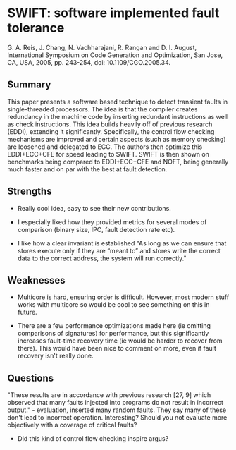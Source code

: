 # SWIFT: software implemented fault tolerance

G. A. Reis, J. Chang, N. Vachharajani, R. Rangan and D. I. August,
International Symposium on Code Generation and Optimization, 
San Jose, CA, USA, 2005, pp. 243-254, 
doi: 10.1109/CGO.2005.34.

## Summary

This paper presents a software based technique to detect transient faults in single-threaded processors. The idea is that the compiler creates redundancy in the machine code by inserting redundant instructions as well as check instructions. This idea builds heavily off of previous research (EDDI), extending it significantly. Specifically, the control flow checking mechanisms are improved and certain aspects (such as memory checking) are loosened and delegated to ECC. The authors then optimize this EDDI+ECC+CFE for speed leading to SWIFT. SWIFT is then shown on benchmarks being compared to EDDI+ECC+CFE and NOFT, being generally much faster and on par with the best at fault detection.

## Strengths

- Really cool idea, easy to see their new contributions.

- I especially liked how they provided metrics for several modes of comparison (binary size, IPC, fault detection rate etc).

- I like how a clear invariant is established
    "As long as we can ensure that stores execute only if they are “meant to” and stores write the correct data to the correct address, the system will run correctly."

## Weaknesses

- Multicore is hard, ensuring order is difficult. However, most modern stuff works with multicore so would be cool to see something on this in future.

- There are a few performance optimizations made here (ie omitting comparisons of signatures) for performance, but this significantly increases fault-time recovery time (ie would be harder to recover from there). This would have been nice to comment on more, even if fault recovery isn't really done.

## Questions

"These results are in accordance with previous research [27, 9] which observed that many faults injected into programs do not result in incorrect output."
    - evaluation, inserted many random faults. They say many of these don't lead to incorrect operation. Interesting? Should you not evaluate more objectively with a coverage of critical faults?

- Did this kind of control flow checking inspire argus?